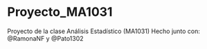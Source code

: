 # Proyecto_MA1031
Proyecto de la clase Análisis Estadístico (MA1031)
Hecho junto con: @RamonaNF y @Pato1302
